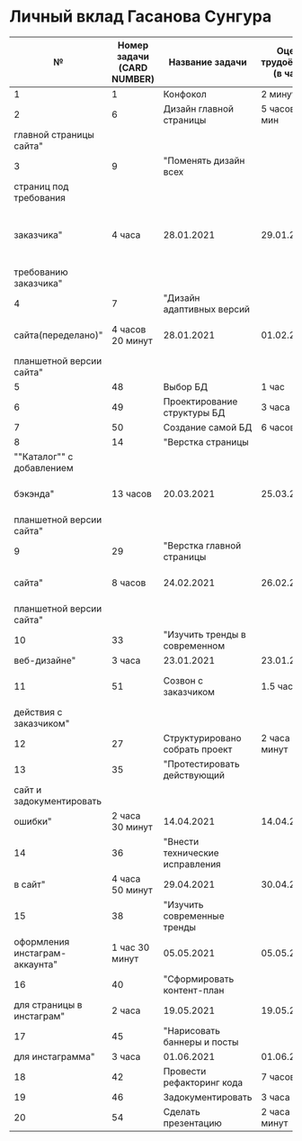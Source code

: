 # Личный вклад Гасанова Сунгура

| №                              | Номер задачи (CARD NUMBER) | Название задачи                 | Оценка трудоёмкости (в часах) | Дата начала работы    | Дата выполнения                          | Ссылка                | Комментарий                          |
|--------------------------------|----------------------------|---------------------------------|-------------------------------|-----------------------|------------------------------------------|-----------------------|--------------------------------------|
| 1                              | 1                          | Конфокол                        | 2 минуты                      | 20.01.2021            | 20.01.2021                               |                       |                                      |
| 2                              | 6                          | Дизайн главной страницы         | 5 часов 30 мин                | 23.01.2021            | 25.01.2021                               | https://clck.ru/U7yHy | "Разработан прототип                 |
| главной страницы сайта"        |
| 3                              | 9                          | "Поменять дизайн всех           |
| страниц под требования         |
| заказчика"                     | 4 часа                     | 28.01.2021                      | 29.01.2021                    | https://clck.ru/U7yHy | "Был исправлен дизайн страницы сайта, по |
| требованию заказчика"          |
| 4                              | 7                          | "Дизайн адаптивных версий       |
| сайта(переделано)"             | 4 часов 20 минут           | 28.01.2021                      | 01.02.2021                    |                       | "Нарисовали представление мобильной и    |
| планшетной версии сайта"       |
| 5                              | 48                         | Выбор БД                        | 1 час                         | 15.03 2021            | 15.03.2021                               |                       |                                      |
| 6                              | 49                         | Проектирование структуры БД     | 3 часа                        | 16.03.2021            | 18.03.2021                               |                       |                                      |
| 7                              | 50                         | Создание самой БД               | 6 часов                       | 18.03.2021            | 19.03.2021                               |                       |                                      |
| 8                              | 14                         | "Верстка страницы               |
| ""Каталог"" с добавлением      |
| бэкэнда"                       | 13 часов                   | 20.03.2021                      | 25.03.2021                    |                       | "Нарисовали представление мобильной и    |
| планшетной версии сайта"       |
| 9                              | 29                         | "Верстка главной страницы       |
| сайта"                         | 8 часов                    | 24.02.2021                      | 26.02.2021                    |                       | "Нарисовали представление мобильной и    |
| планшетной версии сайта"       |
| 10                             | 33                         | "Изучить тренды в современном   |
| веб-дизайне"                   | 3 часа                     | 23.01.2021                      | 23.01.2021                    |                       |                                          |
| 11                             | 51                         | Созвон с заказчиком             | 1.5 часов                     | 02.04.2021            | 02.04.2021                               |                       | "Обговорили все детали и дальнейшие  |
| действия с заказчиком"         |
| 12                             | 27                         | Структурировано собрать проект  | 2 часа 30 минут               | 06.03.2021            | 06.03.2021                               |                       |                                      |
| 13                             | 35                         | "Протестировать действующий     |
| сайт и задокументировать       |
| ошибки"                        | 2 часа 30 минут            | 14.04.2021                      | 14.04.2021                    |                       |                                          |
| 14                             | 36                         | "Внести технические исправления |
| в сайт"                        | 4 часа 50 минут            | 29.04.2021                      | 30.04.2021                    |                       |                                          |
| 15                             | 38                         | "Изучить современные тренды     |
| оформления инстаграм-аккаунта" | 1 час 30 минут             | 05.05.2021                      | 05.05.2021                    |                       |                                          |
| 16                             | 40                         | "Сформировать контент-план      |
| для страницы в инстаграм"      | 2 часа                     | 19.05.2021                      | 19.05.2021                    |                       |                                          |
| 17                             | 45                         | "Нарисовать баннеры и посты     |
| для инстаграмма"               | 3 часа                     | 01.06.2021                      | 01.06.2021                    |                       |                                          |
| 18                             | 42                         | Провести рефакторинг кода       | 7 часов                       | 09.06.2021            | 10.06.2021                               |                       |                                      |
| 19                             | 46                         | Задокументировать               | 3 часа                        | 24.06.2021            | 24.06.2021                               |                       |                                      |
| 20                             | 54                         | Сделать презентацию             | 2 часа 30 минут               | 25.06.2021            | 25.06.2021                               |                       |                                      |
